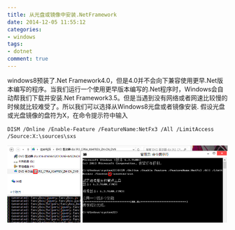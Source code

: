 ```yaml
---
title: 从光盘或镜像中安装.NetFramework
date: 2014-12-05 11:55:12
categories:
- windows
tags:
- dotnet
comment: true
---
```

windows8预装了.Net Framework4.0，但是4.0并不会向下兼容使用更早.Net版本编写的程序。当我们运行一个使用更早版本编写的.Net程序时，Windows会自动帮我们下载并安装.Net Framework3.5。但是当遇到没有网络或者网速比较慢的时候就比较难受了。所以我们可以选择从Windows8光盘或者镜像安装.
假设光盘或光盘镜像的盘符为X，在命令提示符中输入
```
DISM /Online /Enable-Feature /FeatureName:NetFx3 /All /LimitAccess /Source:X:\sources\sxs
```
![NetFx3](/img/NetFx3.gif)